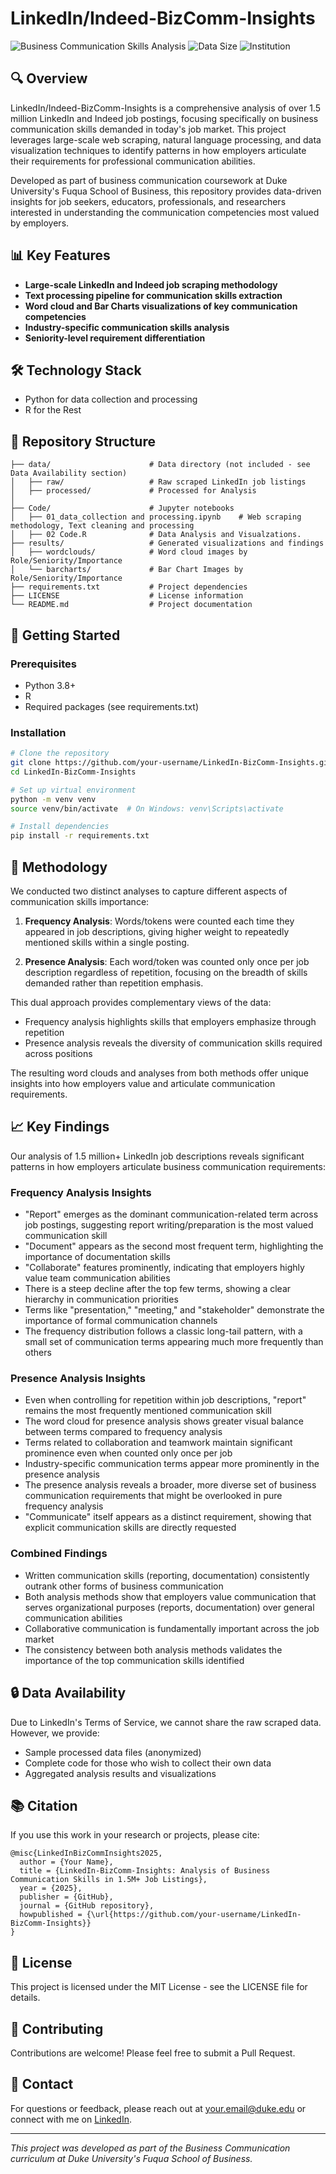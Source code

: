 # LinkedIn/Indeed-BizComm-Insights

![Business Communication Skills Analysis](https://img.shields.io/badge/Analysis-Business%20Communication-blue)
![Data Size](https://img.shields.io/badge/Data-1.5M%2B%20Jobs-green)
![Institution](https://img.shields.io/badge/Institution-Duke%20Fuqua-darkblue)

## 🔍 Overview

LinkedIn/Indeed-BizComm-Insights is a comprehensive analysis of over 1.5 million LinkedIn and Indeed job postings, focusing specifically on business communication skills demanded in today's job market. This project leverages large-scale web scraping, natural language processing, and data visualization techniques to identify patterns in how employers articulate their requirements for professional communication abilities.

Developed as part of business communication coursework at Duke University's Fuqua School of Business, this repository provides data-driven insights for job seekers, educators, professionals, and researchers interested in understanding the communication competencies most valued by employers.

## 📊 Key Features

- **Large-scale LinkedIn and Indeed job scraping methodology**
- **Text processing pipeline for communication skills extraction**
- **Word cloud and Bar Charts visualizations of key communication competencies**
- **Industry-specific communication skills analysis**
- **Seniority-level requirement differentiation**

## 🛠️ Technology Stack

- Python for data collection and processing
- R for the Rest
  
## 📂 Repository Structure

```
├── data/                      # Data directory (not included - see Data Availability section)
│   ├── raw/                   # Raw scraped LinkedIn job listings
│   ├── processed/             # Processed for Analysis
│   
├── Code/                      # Jupyter notebooks
│   ├── 01_data_collection and processing.ipynb    # Web scraping methodology, Text cleaning and processing   
│   ├── 02 Code.R              # Data Analysis and Visualzations.
├── results/                   # Generated visualizations and findings
│   ├── wordclouds/            # Word cloud images by Role/Seniority/Importance
│   └── barcharts/             # Bar Chart Images by Role/Seniority/Importance
├── requirements.txt           # Project dependencies
├── LICENSE                    # License information
└── README.md                  # Project documentation
```

## 🚀 Getting Started

### Prerequisites

- Python 3.8+
- R
- Required packages (see requirements.txt)

### Installation

```bash
# Clone the repository
git clone https://github.com/your-username/LinkedIn-BizComm-Insights.git
cd LinkedIn-BizComm-Insights

# Set up virtual environment
python -m venv venv
source venv/bin/activate  # On Windows: venv\Scripts\activate

# Install dependencies
pip install -r requirements.txt
```

## 🔬 Methodology

We conducted two distinct analyses to capture different aspects of communication skills importance:

1. **Frequency Analysis**: Words/tokens were counted each time they appeared in job descriptions, giving higher weight to repeatedly mentioned skills within a single posting.

2. **Presence Analysis**: Each word/token was counted only once per job description regardless of repetition, focusing on the breadth of skills demanded rather than repetition emphasis.

This dual approach provides complementary views of the data:
- Frequency analysis highlights skills that employers emphasize through repetition
- Presence analysis reveals the diversity of communication skills required across positions

The resulting word clouds and analyses from both methods offer unique insights into how employers value and articulate communication requirements.


## 📈 Key Findings

Our analysis of 1.5 million+ LinkedIn job descriptions reveals significant patterns in how employers articulate business communication requirements:

### Frequency Analysis Insights
- "Report" emerges as the dominant communication-related term across job postings, suggesting report writing/preparation is the most valued communication skill
- "Document" appears as the second most frequent term, highlighting the importance of documentation skills
- "Collaborate" features prominently, indicating that employers highly value team communication abilities
- There is a steep decline after the top few terms, showing a clear hierarchy in communication priorities
- Terms like "presentation," "meeting," and "stakeholder" demonstrate the importance of formal communication channels
- The frequency distribution follows a classic long-tail pattern, with a small set of communication terms appearing much more frequently than others

### Presence Analysis Insights
- Even when controlling for repetition within job descriptions, "report" remains the most frequently mentioned communication skill
- The word cloud for presence analysis shows greater visual balance between terms compared to frequency analysis
- Terms related to collaboration and teamwork maintain significant prominence even when counted only once per job
- Industry-specific communication terms appear more prominently in the presence analysis
- The presence analysis reveals a broader, more diverse set of business communication requirements that might be overlooked in pure frequency analysis
- "Communicate" itself appears as a distinct requirement, showing that explicit communication skills are directly requested

### Combined Findings
- Written communication skills (reporting, documentation) consistently outrank other forms of business communication
- Both analysis methods show that employers value communication that serves organizational purposes (reports, documentation) over general communication abilities
- Collaborative communication is fundamentally important across the job market
- The consistency between both analysis methods validates the importance of the top communication skills identified


## 🔒 Data Availability

Due to LinkedIn's Terms of Service, we cannot share the raw scraped data. However, we provide:
- Sample processed data files (anonymized)
- Complete code for those who wish to collect their own data
- Aggregated analysis results and visualizations

## 📚 Citation

If you use this work in your research or projects, please cite:

```
@misc{LinkedInBizCommInsights2025,
  author = {Your Name},
  title = {LinkedIn-BizComm-Insights: Analysis of Business Communication Skills in 1.5M+ Job Listings},
  year = {2025},
  publisher = {GitHub},
  journal = {GitHub repository},
  howpublished = {\url{https://github.com/your-username/LinkedIn-BizComm-Insights}}
}
```

## 📝 License

This project is licensed under the MIT License - see the LICENSE file for details.

## 🤝 Contributing

Contributions are welcome! Please feel free to submit a Pull Request.

## 📧 Contact

For questions or feedback, please reach out at your.email@duke.edu or connect with me on [LinkedIn](https://www.linkedin.com/in/your-profile/).

---

*This project was developed as part of the Business Communication curriculum at Duke University's Fuqua School of Business.*

